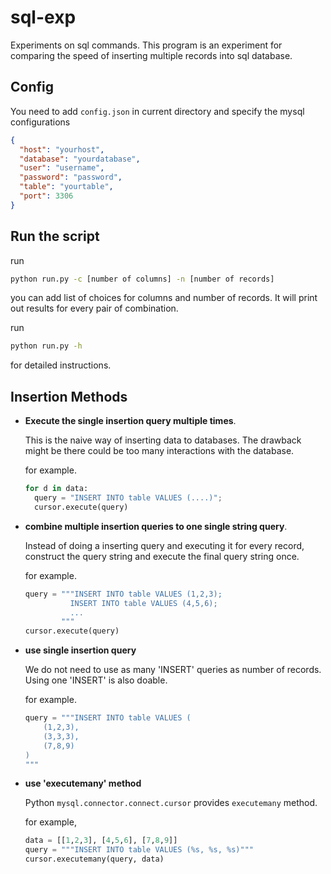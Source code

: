 # sql-exp
Experiments on sql commands. This program is an experiment for comparing the speed of inserting multiple records into sql database.

## Config
You need to add `config.json` in current directory and specify the mysql configurations

```json
{
  "host": "yourhost",
  "database": "yourdatabase",
  "user": "username",
  "password": "password",
  "table": "yourtable",
  "port": 3306
}
```

## Run the script
run
```bash
python run.py -c [number of columns] -n [number of records]
```
you can add list of choices for columns and number of records. It will print out results for every pair of combination.

run 
```bash
python run.py -h
``` 
for detailed instructions.


## Insertion Methods
- **Execute the single insertion query multiple times**. 

  This is the naive way of inserting data to databases. The drawback might be there could be too many interactions with the database.

  for example.
  ```python
  for d in data:
    query = "INSERT INTO table VALUES (....)";
    cursor.execute(query)
  ```

- **combine multiple insertion queries to one single string query**.

  Instead of doing a inserting query and executing it for every record, construct the query string and execute the final query string once.

  for example. 
  ```python
  query = """INSERT INTO table VALUES (1,2,3);
            INSERT INTO table VALUES (4,5,6);
            ...
          """
  cursor.execute(query)
  ```

- **use single insertion query**

  We do not need to use as many 'INSERT' queries as number of records. Using one 'INSERT' is also doable.

  for example. 
  ```python
  query = """INSERT INTO table VALUES (
      (1,2,3),
      (3,3,3),
      (7,8,9)
  )
  """
  ```

- **use 'executemany' method**

  Python `mysql.connector.connect.cursor` provides `executemany` method.

  for example,
  ```python
  data = [[1,2,3], [4,5,6], [7,8,9]]
  query = """INSERT INTO table VALUES (%s, %s, %s)"""
  cursor.executemany(query, data)
  ```
